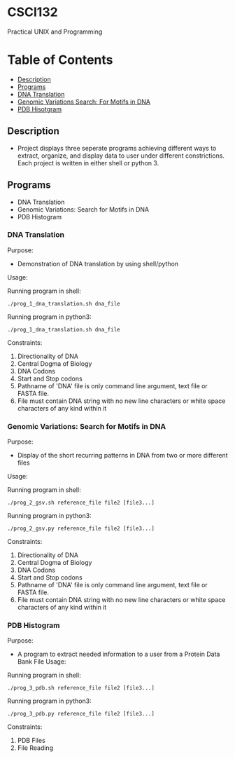 # CSCI132
 Practical UNIX and Programming
# Table of Contents
 * [Description](#Description)
 * [Programs](#programs)
 * [DNA Translation](#dna-translation)
 * [Genomic Variations Search: For Motifs in DNA](#genomic-variations-search-for-motifs-in-dna)
 * [PDB Hisotgram](#pdb-histogram)
 ## Description 
 * Project displays three seperate programs achieving different ways to extract, organize, and display data to user under different constrictions. Each project is written in either shell or python 3.
 ## Programs
 * DNA Translation
 * Genomic Variations: Search for Motifs in DNA
 * PDB Histogram

### DNA Translation
    
Purpose:

 * Demonstration of DNA translation by using shell/python

Usage:

 Running program in shell:
 
 `./prog_1_dna_translation.sh dna_file`

 Running program in python3:

 `./prog_1_dna_translation.sh dna_file`

Constraints:  

1. Directionality of DNA
2. Central Dogma of Biology
3. DNA Codons
4. Start and Stop codons
5. Pathname of 'DNA' file is only command line argument, text file or FASTA file.
6. File must contain DNA string with no new line characters or white space characters of any kind within it

### Genomic Variations: Search for Motifs in DNA
Purpose:

 * Display of the short recurring patterns in DNA from two or more different files

Usage: 

 Running program in shell:
 
 `./prog_2_gsv.sh reference_file file2 [file3...]`

 Running program in python3:

  `./prog_2_gsv.py reference_file file2 [file3...]`
  
Constraints:  

1. Directionality of DNA
2. Central Dogma of Biology
3. DNA Codons
4. Start and Stop codons
5. Pathname of 'DNA' file is only command line argument, text file or FASTA file.
6. File must contain DNA string with no new line characters or white space characters of any kind within it
   
### PDB Histogram
Purpose:
 * A program to extract needed information to a user from a Protein Data Bank File
Usage:

 Running program in shell:
 
`./prog_3_pdb.sh reference_file file2 [file3...]`

 Running program in python3: 

 `./prog_3_pdb.py reference_file file2 [file3...]`
 
Constraints:  
 1. PDB Files
 2. File Reading
